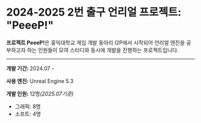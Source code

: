 <h1>2024-2025 2번 출구 언리얼 프로젝트: <b>"PeeeP!"</b></h1>
<div>
  <b>프로젝트 PeeeP!</b>은 홍익대학교 게임 개발 동아리 I2P에서 시작되어 언리얼 엔진을 공부하고자 하는 인원들이 모여 스터디와 동시에 개발을 진행하는 프로젝트입니다.
</div>
<hr/>
<div>
  <p><b>개발 기간: </b>2024.07 - </p>
  <p><b>사용 엔진: </b>Unreal Engine 5.3</p>
  <p><b>개발 인원: </b>12명<i>(2025.07기준)</i></p>
  
  <ul>
    <li>그래픽: 8명</li>
    <li>소프트: 4명</li>
  </ul>
</div>
